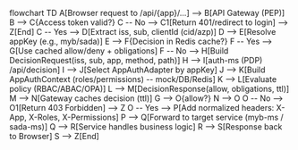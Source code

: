 flowchart TD
    A[Browser request to /api/{app}/...] --> B[API Gateway (PEP)]
    B --> C{Access token valid?}
    C -- No --> C1[Return 401/redirect to login] --> Z[End]
    C -- Yes --> D[Extract iss, sub, clientId (cid/azp)]
    D --> E[Resolve appKey (e.g., myb/sada)]
    E --> F{Decision in Redis cache?}
    F -- Yes --> G[Use cached allow/deny + obligations]
    F -- No --> H[Build DecisionRequest(iss, sub, app, method, path)]
    H --> I[auth-ms (PDP) /api/decision]
    I --> J[Select AppAuthAdapter by appKey]
    J --> K[Build AppAuthContext (roles/permissions) -- mock/DB/Redis]
    K --> L[Evaluate policy (RBAC/ABAC/OPA)]
    L --> M[DecisionResponse(allow, obligations, ttl)]
    M --> N[Gateway caches decision (ttl)]
    G --> O{allow?}
    N --> O
    O -- No --> O1[Return 403 Forbidden] --> Z
    O -- Yes --> P[Add normalized headers: X-App, X-Roles, X-Permissions]
    P --> Q[Forward to target service (myb-ms / sada-ms)]
    Q --> R[Service handles business logic]
    R --> S[Response back to Browser]
    S --> Z[End]
